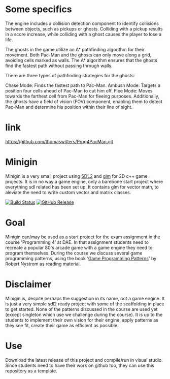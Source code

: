 # Some specifics

The engine includes a collision detection component to identify collisions between objects, such as pickups or ghosts. Colliding with a pickup results in a score increase, while colliding with a ghost causes the player to lose a life.

The ghosts in the game utilize an A* pathfinding algorithm for their movement. Both Pac-Man and the ghosts can only move along a grid, avoiding cells marked as walls. The A* algorithm ensures that the ghosts find the fastest path without passing through walls.

There are three types of pathfinding strategies for the ghosts:

Chase Mode: Finds the fastest path to Pac-Man.
Ambush Mode: Targets a position four cells ahead of Pac-Man to cut him off.
Flee Mode: Moves towards the farthest cell from Pac-Man for fleeing purposes.
Additionally, the ghosts have a field of vision (FOV) component, enabling them to detect Pac-Man and determine his position within their line of sight.

# link
https://github.com/thomaswitters/Prog4PacMan.git

# Minigin

Minigin is a very small project using [SDL2](https://www.libsdl.org/) and [glm](https://github.com/g-truc/glm) for 2D c++ game projects. It is in no way a game engine, only a barebone start project where everything sdl related has been set up. It contains glm for vector math, to aleviate the need to write custom vector and matrix classes.

[![Build Status](https://github.com/avadae/minigin/actions/workflows/msbuild.yml/badge.svg)](https://github.com/avadae/msbuild/actions)
[![GitHub Release](https://img.shields.io/github/v/release/avadae/minigin?logo=github&sort=semver)](https://github.com/avadae/minigin/releases/latest)

# Goal

Minigin can/may be used as a start project for the exam assignment in the course 'Programming 4' at DAE. In that assignment students need to recreate a popular 80's arcade game with a game engine they need to program themselves. During the course we discuss several game programming patterns, using the book '[Game Programming Patterns](https://gameprogrammingpatterns.com/)' by Robert Nystrom as reading material. 

# Disclaimer

Minigin is, despite perhaps the suggestion in its name, not a game engine. It is just a very simple sdl2 ready project with some of the scaffolding in place to get started. None of the patterns discussed in the course are used yet (except singleton which use we challenge during the course). It is up to the students to implement their own vision for their engine, apply patterns as they see fit, create their game as efficient as possible.

# Use

Download the latest release of this project and compile/run in visual studio. Since students need to have their work on github too, they can use this repository as a template.

